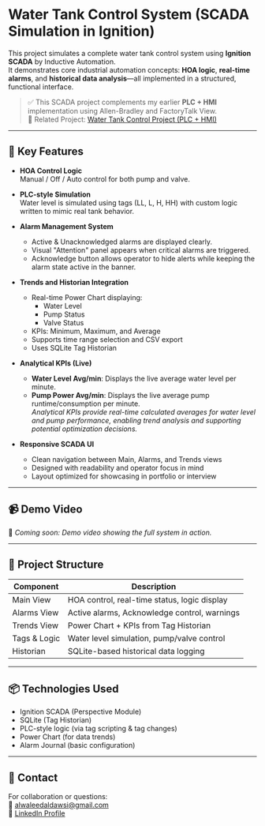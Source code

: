 # Water Tank Control System (SCADA Simulation in Ignition)

This project simulates a complete water tank control system using **Ignition SCADA** by Inductive Automation.  
It demonstrates core industrial automation concepts: **HOA logic**, **real-time alarms**, and **historical data analysis**—all implemented in a structured, functional interface.

> ✅ This SCADA project complements my earlier **PLC + HMI** implementation using Allen-Bradley and FactoryTalk View.  
> 🔗 Related Project: [Water Tank Control Project (PLC + HMI)](https://github.com/Alwaleed-Projects/Water-Tank-Control-Project)

---

## 🎯 Key Features

- **HOA Control Logic**  
  Manual / Off / Auto control for both pump and valve.

- **PLC-style Simulation**  
  Water level is simulated using tags (LL, L, H, HH) with custom logic written to mimic real tank behavior.

- **Alarm Management System**  
  - Active & Unacknowledged alarms are displayed clearly.  
  - Visual "Attention" panel appears when critical alarms are triggered.  
  - Acknowledge button allows operator to hide alerts while keeping the alarm state active in the banner.

- **Trends and Historian Integration**  
  - Real-time Power Chart displaying:  
    - Water Level  
    - Pump Status  
    - Valve Status  
  - KPIs: Minimum, Maximum, and Average  
  - Supports time range selection and CSV export  
  - Uses SQLite Tag Historian

- **Analytical KPIs (Live)**  
  - **Water Level Avg/min**: Displays the live average water level per minute.  
  - **Pump Power Avg/min**: Displays the live average pump runtime/consumption per minute.  
  _Analytical KPIs provide real-time calculated averages for water level and pump performance, enabling trend analysis and supporting potential optimization decisions._

- **Responsive SCADA UI**  
  - Clean navigation between Main, Alarms, and Trends views  
  - Designed with readability and operator focus in mind  
  - Layout optimized for showcasing in portfolio or interview

---

## 📹 Demo Video

🎥 _Coming soon: Demo video showing the full system in action._

---

## 📁 Project Structure

| Component     | Description                                  |
|---------------|----------------------------------------------|
| Main View     | HOA control, real-time status, logic display |
| Alarms View   | Active alarms, Acknowledge control, warnings |
| Trends View   | Power Chart + KPIs from Tag Historian        |
| Tags & Logic  | Water level simulation, pump/valve control   |
| Historian     | SQLite-based historical data logging         |

---

## 📦 Technologies Used

- Ignition SCADA (Perspective Module)
- SQLite (Tag Historian)
- PLC-style logic (via tag scripting & tag changes)
- Power Chart (for data trends)
- Alarm Journal (basic configuration)

---

## 📩 Contact

For collaboration or questions:  
📧 alwaleedaldawsi@gmail.com  
🔗 [LinkedIn Profile](https://www.linkedin.com/in/alwaleedalzahrani)
